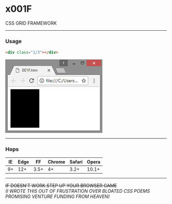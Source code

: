 # x001F
CSS GRID FRAMEWORK
  
---
### Usage
```html
<div class="1/3"></div>
```
![chrome_sample](./chrome_20180301_x001F.png "Window of Google Chrome browser with black area representing one-third of available screen space.")
  
---
### Hops
| IE | Edge | FF   | Chrome | Safari | Opera |
|----|------|------|--------|--------|-------|
| 9+ | 12+  | 3.5+ | 4+     | 3.2+   | 10.1+ |
---
~~IF DOESN'T WORK STEP UP YOUR BROWSER GAME~~  
*(I WROTE THIS OUT OF FRUSTRATION OVER BLOATED CSS POEMS PROMISING VENTURE FUNDING FROM HEAVEN)*
